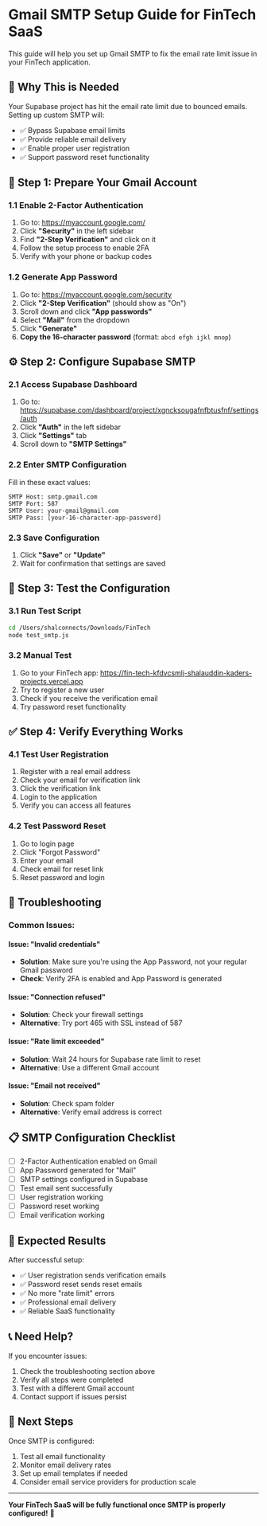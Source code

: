 # Gmail SMTP Setup Guide for FinTech SaaS

This guide will help you set up Gmail SMTP to fix the email rate limit issue in your FinTech application.

## 🚨 **Why This is Needed**

Your Supabase project has hit the email rate limit due to bounced emails. Setting up custom SMTP will:
- ✅ Bypass Supabase email limits
- ✅ Provide reliable email delivery
- ✅ Enable proper user registration
- ✅ Support password reset functionality

## 📧 **Step 1: Prepare Your Gmail Account**

### **1.1 Enable 2-Factor Authentication**
1. Go to: https://myaccount.google.com/
2. Click **"Security"** in the left sidebar
3. Find **"2-Step Verification"** and click on it
4. Follow the setup process to enable 2FA
5. Verify with your phone or backup codes

### **1.2 Generate App Password**
1. Go to: https://myaccount.google.com/security
2. Click **"2-Step Verification"** (should show as "On")
3. Scroll down and click **"App passwords"**
4. Select **"Mail"** from the dropdown
5. Click **"Generate"**
6. **Copy the 16-character password** (format: `abcd efgh ijkl mnop`)

## ⚙️ **Step 2: Configure Supabase SMTP**

### **2.1 Access Supabase Dashboard**
1. Go to: https://supabase.com/dashboard/project/xgncksougafnfbtusfnf/settings/auth
2. Click **"Auth"** in the left sidebar
3. Click **"Settings"** tab
4. Scroll down to **"SMTP Settings"**

### **2.2 Enter SMTP Configuration**
Fill in these exact values:

```
SMTP Host: smtp.gmail.com
SMTP Port: 587
SMTP User: your-gmail@gmail.com
SMTP Pass: [your-16-character-app-password]
```

### **2.3 Save Configuration**
1. Click **"Save"** or **"Update"**
2. Wait for confirmation that settings are saved

## 🧪 **Step 3: Test the Configuration**

### **3.1 Run Test Script**
```bash
cd /Users/shalconnects/Downloads/FinTech
node test_smtp.js
```

### **3.2 Manual Test**
1. Go to your FinTech app: https://fin-tech-kfdvcsmlj-shalauddin-kaders-projects.vercel.app
2. Try to register a new user
3. Check if you receive the verification email
4. Try password reset functionality

## ✅ **Step 4: Verify Everything Works**

### **4.1 Test User Registration**
1. Register with a real email address
2. Check your email for verification link
3. Click the verification link
4. Login to the application
5. Verify you can access all features

### **4.2 Test Password Reset**
1. Go to login page
2. Click "Forgot Password"
3. Enter your email
4. Check email for reset link
5. Reset password and login

## 🔧 **Troubleshooting**

### **Common Issues:**

#### **Issue: "Invalid credentials"**
- **Solution**: Make sure you're using the App Password, not your regular Gmail password
- **Check**: Verify 2FA is enabled and App Password is generated

#### **Issue: "Connection refused"**
- **Solution**: Check your firewall settings
- **Alternative**: Try port 465 with SSL instead of 587

#### **Issue: "Rate limit exceeded"**
- **Solution**: Wait 24 hours for Supabase rate limit to reset
- **Alternative**: Use a different Gmail account

#### **Issue: "Email not received"**
- **Solution**: Check spam folder
- **Alternative**: Verify email address is correct

## 📋 **SMTP Configuration Checklist**

- [ ] 2-Factor Authentication enabled on Gmail
- [ ] App Password generated for "Mail"
- [ ] SMTP settings configured in Supabase
- [ ] Test email sent successfully
- [ ] User registration working
- [ ] Password reset working
- [ ] Email verification working

## 🎯 **Expected Results**

After successful setup:
- ✅ User registration sends verification emails
- ✅ Password reset sends reset emails
- ✅ No more "rate limit" errors
- ✅ Professional email delivery
- ✅ Reliable SaaS functionality

## 📞 **Need Help?**

If you encounter issues:
1. Check the troubleshooting section above
2. Verify all steps were completed
3. Test with a different Gmail account
4. Contact support if issues persist

## 🚀 **Next Steps**

Once SMTP is configured:
1. Test all email functionality
2. Monitor email delivery rates
3. Set up email templates if needed
4. Consider email service providers for production scale

---

**Your FinTech SaaS will be fully functional once SMTP is properly configured!** 🎉 